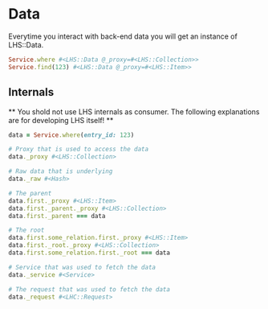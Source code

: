 Data
===

Everytime you interact with back-end data you will get an instance of LHS::Data.

```ruby
Service.where #<LHS::Data @_proxy=#<LHS::Collection>>
Service.find(123) #<LHS::Data @_proxy=#<LHS::Item>>
```

## Internals
** You shold not use LHS internals as consumer. 
The following explanations are for developing LHS itself! **

```ruby
data = Service.where(entry_id: 123)

# Proxy that is used to access the data
data._proxy #<LHS::Collection>

# Raw data that is underlying
data._raw #<Hash>

# The parent
data.first._proxy #<LHS::Item>
data.first._parent._proxy #<LHS::Collection>
data.first._parent === data

# The root
data.first.some_relation.first._proxy #<LHS::Item>
data.first._root._proxy #<LHS::Collection>
data.first.some_relation.first._root === data

# Service that was used to fetch the data
data._service #<Service>

# The request that was used to fetch the data
data._request #<LHC::Request>
```
